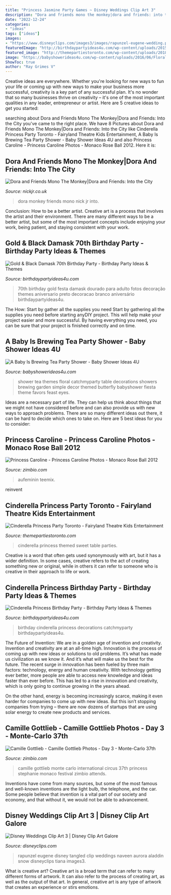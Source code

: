 ```yaml
---
title: "Princess Jasmine Party Games ~ Disney Weddings Clip Art 3"
description: "Dora and friends mono the monkey|dora and friends: into the city"
date: "2022-12-24"
categories:
- "ideas"
tags: ["ideas"]
images:
- "https://www.disneyclips.com/images3/images/rapunzel-eugene-wedding.png"
featuredImage: "http://birthdaypartyideas4u.com/wp-content/uploads/2015/08/Cinderella-Princess-Birthday-Party-decorations-550x733.jpg"
featured_image: "http://themepartiestoronto.com/wp-content/uploads/2018/01/DSC06559-e1516674209767.jpg"
image: "https://babyshowerideas4u.com/wp-content/uploads/2016/06/Floral-Tea-Party-Shower-Treat-Table.png"
ShowToc: true
author: "Ray Grimes V"
---
```



Creative ideas are everywhere. Whether you're looking for new ways to fun your life or coming up with new ways to make your business more successful, creativity is a key part of any successful plan. It's no wonder that so many businesses thrive on creativity – it's one of the most important qualities in any leader, entrepreneur or artist. Here are 5 creative ideas to get you started: 

	

		
searching about Dora and Friends Mono The Monkey|Dora and Friends: Into the City you've came to the right place. We have 8 Pictures about Dora and Friends Mono The Monkey|Dora and Friends: Into the City like Cinderella Princess Party Toronto - Fairyland Theatre Kids Entertainment, A Baby Is Brewing Tea Party Shower - Baby Shower Ideas 4U and also Princess Caroline - Princess Caroline Photos - Monaco Rose Ball 2012. Here it is:
		
    
## Dora And Friends Mono The Monkey|Dora And Friends: Into The City

<img loading=lazy src="http://nickjr-intl.mtvnimages.com/uri/mgid:file:gsp:scenic:/international/nickjr.co.uk/videos/images/dora-and-friends/dora-mono-the-monkey-1x1.jpg?quality=0.80&amp;width=1024&amp;height=576&amp;crop=true&amp;height=225&amp;width=400" onerror="this.onerror=null;this.src='https://tse1.mm.bing.net/th?id=OIP.th950HUmLHVhp9KziFLRQgHaEK&amp;pid=15.1';" alt="Dora and Friends Mono The Monkey|Dora and Friends: Into the City">

_Source: nickjr.co.uk_

>dora monkey friends mono nick jr into. 

	

Conclusion: How to be a better artist.
Creative art is a process that involves the artist and their environment. There are many different ways to be a better artist, but some of the most important concepts include enjoying your work, being patient, and staying consistent with your work.

    
## Gold &amp; Black Damask 70th Birthday Party - Birthday Party Ideas &amp; Themes

<img loading=lazy src="http://i2.wp.com/www.birthdaypartyideas4u.com/wp-content/uploads/2015/03/black-damask-70th-birthday-party-ideas.jpg" onerror="this.onerror=null;this.src='https://tse4.mm.bing.net/th?id=OIP.8kGF0gb-l2v9fP6ELqGMDwHaLH&amp;pid=15.1';" alt="Gold &amp; Black Damask 70th Birthday Party - Birthday Party Ideas &amp; Themes">

_Source: birthdaypartyideas4u.com_

>70th birthday gold festa damask dourado para adulto fotos decoração themes aniversario preto decoracao branco aniversário birthdaypartyideas4u. 

	

The How: Start by gather all the supplies you need
Start by gathering all the supplies you need before starting anyDIY project. This will help make your project easier and more successful. By having everything you need, you can be sure that your project is finished correctly and on time.

    
## A Baby Is Brewing Tea Party Shower - Baby Shower Ideas 4U

<img loading=lazy src="https://babyshowerideas4u.com/wp-content/uploads/2016/06/Floral-Tea-Party-Shower-Treat-Table.png" onerror="this.onerror=null;this.src='https://tse2.mm.bing.net/th?id=OIP.9iF3P5plA9rVHLZ1gpWa9gHaLG&amp;pid=15.1';" alt="A Baby Is Brewing Tea Party Shower - Baby Shower Ideas 4U">

_Source: babyshowerideas4u.com_

>shower tea themes floral catchmyparty table decorations showers brewing garden simple decor themed butterfly babyshower fiesta theme favors feast eyes. 

	

Ideas are a necessary part of life. They can help us think about things that we might not have considered before and can also provide us with new ways to approach problems. There are so many different ideas out there, it can be hard to decide which ones to take on. Here are 5 best ideas for you to consider: 

    
## Princess Caroline - Princess Caroline Photos - Monaco Rose Ball 2012

<img loading=lazy src="https://www4.pictures.zimbio.com/gi/Monaco+Rose+Ball+2012+AopDdvAArjPx.jpg" onerror="this.onerror=null;this.src='https://tse2.mm.bing.net/th?id=OIP.6GgYj_rLK1GD3Mfp4Lz1oQHaLG&amp;pid=15.1';" alt="Princess Caroline - Princess Caroline Photos - Monaco Rose Ball 2012">

_Source: zimbio.com_

>aufeminin teemix. 

	

reinvent

    
## Cinderella Princess Party Toronto - Fairyland Theatre Kids Entertainment

<img loading=lazy src="http://themepartiestoronto.com/wp-content/uploads/2018/01/DSC06559-e1516674209767.jpg" onerror="this.onerror=null;this.src='https://tse4.mm.bing.net/th?id=OIP.0q4aH2Np1RFtCIY47YH6rgHaFH&amp;pid=15.1';" alt="Cinderella Princess Party Toronto - Fairyland Theatre Kids Entertainment">

_Source: themepartiestoronto.com_

>cinderella princess themed sweet table parties. 

	

Creative is a word that often gets used synonymously with art, but it has a wider definition. In some cases, creative refers to the act of creating something new or original, while in others it can refer to someone who is creative in their approach to life or work.

    
## Cinderella Princess Birthday Party - Birthday Party Ideas &amp; Themes

<img loading=lazy src="http://birthdaypartyideas4u.com/wp-content/uploads/2015/08/Cinderella-Princess-Birthday-Party-decorations-550x733.jpg" onerror="this.onerror=null;this.src='https://tse1.mm.bing.net/th?id=OIP.MDF_FNrMOIINxtywC78PGQHaJ3&amp;pid=15.1';" alt="Cinderella Princess Birthday Party - Birthday Party Ideas &amp; Themes">

_Source: birthdaypartyideas4u.com_

>birthday cinderella princess decorations catchmyparty birthdaypartyideas4u. 

	

The Future of Invention: We are in a golden age of invention and creativity.
Invention and creativity are at an all-time high. Innovation is the process of coming up with new ideas or solutions to old problems. It’s what has made us civilization as we know it. And it’s what will make us the best for the future.
The recent surge in innovation has been fueled by three main factors: technology, energy and human creativity. With technology getting ever better, more people are able to access new knowledge and ideas faster than ever before. This has led to a rise in innovation and creativity, which is only going to continue growing in the years ahead.

On the other hand, energy is becoming increasingly scarce, making it even harder for companies to come up with new ideas. But this isn’t stopping companies from trying – there are now dozens of startups that are using solar energy to create new products and services.

    
## Camille Gottlieb - Camille Gottlieb Photos - Day 3 - Monte-Carlo 37th

<img loading=lazy src="https://www3.pictures.zimbio.com/gi/Day+3+Monte+Carlo+37th+International+Circus+wnm2Z-AF55Ox.jpg" onerror="this.onerror=null;this.src='https://tse2.mm.bing.net/th?id=OIP.1D9nnSQbgsWbFOKuK3HhpgHaLG&amp;pid=15.1';" alt="Camille Gottlieb - Camille Gottlieb Photos - Day 3 - Monte-Carlo 37th">

_Source: zimbio.com_

>camille gottlieb monte carlo international circus 37th princess stephanie monaco festival zimbio attends. 

	

Inventions have come from many sources, but some of the most famous and well-known inventions are the light bulb, the telephone, and the car. Some people believe that invention is a vital part of our society and economy, and that without it, we would not be able to advancement.

    
## Disney Weddings Clip Art 3 | Disney Clip Art Galore

<img loading=lazy src="https://www.disneyclips.com/images3/images/rapunzel-eugene-wedding.png" onerror="this.onerror=null;this.src='https://tse3.mm.bing.net/th?id=OIP.hC_O0wER29r2-HH-zv5HxgAAAA&amp;pid=15.1';" alt="Disney Weddings Clip Art 3 | Disney Clip Art Galore">

_Source: disneyclips.com_

>rapunzel eugene disney tangled clip weddings naveen aurora aladdin snow disneyclips tiana images3. 

	

What is creative art?
Creative art is a broad term that can refer to many different forms of artwork. It can also refer to the process of creating art, as well as the output of that art. In general, creative art is any type of artwork that creates an experience or stirs emotions.

